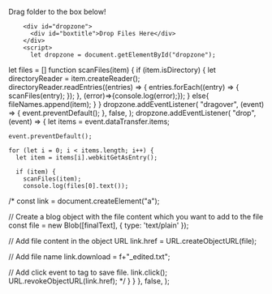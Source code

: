 
<html>
    <head>
        <title>Word to Pdf</title>
        <style>
#dropzone {
  text-align: center;
  width: 300px;
  height: 100px;
  margin: 10px;
  padding: 10px;
  border: 4px dashed red;
  border-radius: 10px;
}

#boxtitle {
  display: table-cell;
  vertical-align: middle;
  text-align: center;
  color: black;
  font:
    bold 2em "Arial",
    sans-serif;
  width: 300px;
  height: 100px;
}

body {
  font:
    14px "Arial",
    sans-serif;
}
        </style>
    </head>
    <body>
        <p>Drag folder to the box below!</p>

        <div id="dropzone">
          <div id="boxtitle">Drop Files Here</div>
        </div>    
        <script>
          let dropzone = document.getElementById("dropzone");
let files = []
function scanFiles(item) {
  if (item.isDirectory) {
    let directoryReader = item.createReader();
    directoryReader.readEntries((entries) => {
      entries.forEach((entry) => {
        scanFiles(entry);
      });
    }, (error)=>{console.log(error);});
  }
  else{
    fileNames.append(item);
  }
}
dropzone.addEventListener(
  "dragover",
  (event) => {
    event.preventDefault();
  },
  false,
);
dropzone.addEventListener(
  "drop",
  (event) => {
    let items = event.dataTransfer.items;

    event.preventDefault();

    for (let i = 0; i < items.length; i++) {
      let item = items[i].webkitGetAsEntry();

      if (item) {
        scanFiles(item);
        console.log(files[0].text());
/*
const link = document.createElement("a");

// Create a blog object with the file content which you want to add to the file
const file = new Blob([finalText], { type: 'text/plain' });

// Add file content in the object URL
link.href = URL.createObjectURL(file);

// Add file name
link.download = f+"_edited.txt";

// Add click event to <a> tag to save file.
link.click();
URL.revokeObjectURL(link.href);
*/
      }
    }
  },
  false,
);
        </script>
    </body>
</html>
